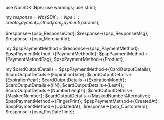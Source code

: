 use NpsSDK::Nps;
use warnings;
use strict;

my $response = NpsSDK::Nps::create_payment_method_from_payment($params);

$response->{psp_ResponseCod};
$response->{psp_ResponseMsg};
$response->{psp_MerchantId};

my $pspPaymentMethod = $response->{psp_PaymentMethod};
$pspPaymentMethod->{PaymentMethodId};
$pspPaymentMethod->{PaymentMethodTag};
$pspPaymentMethod->{Product};

my $cardOutputDetails = $pspPaymentMethod->{CardOutputDetails};
$cardOutputDetails->{ExpirationDate};
$cardOutputDetails->{ExpirationYear};
$cardOutputDetails->{ExpirationMonth};
$cardOutputDetails->{IIN};
$cardOutputDetails->{Last4};
$cardOutputDetails->{NumberLength};
$cardOutputDetails->{MaskedNumber};
$cardOutputDetails->{MaskedNumberAlternative};
$pspPaymentMethod->{FingerPrint};
$pspPaymentMethod->{CreatedAt};
$pspPaymentMethod->{UpdatedAt};
$response->{psp_CustomerId};
$response->{psp_PosDateTime};
